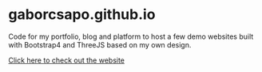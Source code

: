# gaborcsapo.github.io
Code for my portfolio, blog and platform to host a few demo websites built with Bootstrap4 and ThreeJS based on my own design.

[Click here to check out the website](https://gaborcsapo.com/)
